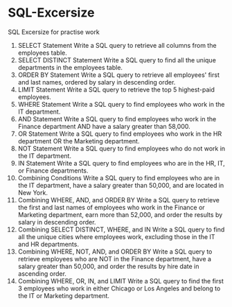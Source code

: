 # SQL-Excersize
SQL Excersize for practise work
1. SELECT Statement 
Write a SQL query to retrieve all columns from the employees table. 
2. SELECT DISTINCT Statement 
Write a SQL query to find all the unique departments in the employees table. 
3. ORDER BY Statement 
Write a SQL query to retrieve all employees' first and last names, ordered by salary in 
descending order. 
4. LIMIT Statement 
Write a SQL query to retrieve the top 5 highest-paid employees. 
5. WHERE Statement 
Write a SQL query to find employees who work in the IT department. 
6. AND Statement 
Write a SQL query to find employees who work in the Finance department AND have a 
salary greater than 58,000. 
7. OR Statement 
Write a SQL query to find employees who work in the HR department OR the Marketing 
department. 
8. NOT Statement 
Write a SQL query to find employees who do not work in the IT department. 
9. IN Statement 
Write a SQL query to find employees who are in the HR, IT, or Finance departments. 
10. Combining Conditions 
Write a SQL query to find employees who are in the IT department, have a salary greater 
than 50,000, and are located in New York. 
11. Combining WHERE, AND, and ORDER BY 
Write a SQL query to retrieve the first and last names of employees who work in the 
Finance or Marketing department, earn more than 52,000, and order the results by 
salary in descending order. 
12. Combining SELECT DISTINCT, WHERE, and IN 
Write a SQL query to find all the unique cities where employees work, excluding those 
in the IT and HR departments. 
13. Combining WHERE, NOT, AND, and ORDER BY 
Write a SQL query to retrieve employees who are NOT in the Finance department, 
have a salary greater than 50,000, and order the results by hire date in ascending 
order. 
14. Combining WHERE, OR, IN, and LIMIT 
Write a SQL query to find the first 3 employees who work in either Chicago or Los 
Angeles and belong to the IT or Marketing department.
